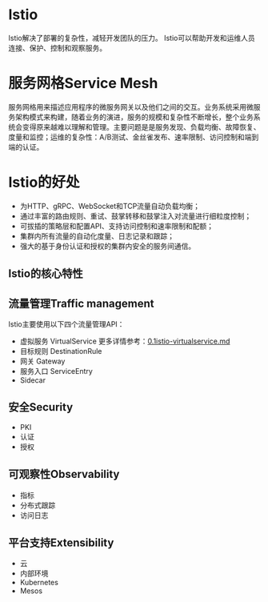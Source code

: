 # Istio
Istio解决了部署的复杂性，减轻开发团队的压力。
Istio可以帮助开发和运维人员连接、保护、控制和观察服务。

# 服务网格Service Mesh
服务网格用来描述应用程序的微服务网关以及他们之间的交互。业务系统采用微服务架构模式来构建，随着业务的演进，服务的规模和复杂性不断增长，整个业务系统会变得原来越难以理解和管理。主要问题是是服务发现、负载均衡、故障恢复、度量和监控；运维的复杂性：A/B测试、金丝雀发布、速率限制、访问控制和端到端的认证。

# Istio的好处
* 为HTTP、gRPC、WebSocket和TCP流量自动负载均衡；
* 通过丰富的路由规则、重试、鼓掌转移和鼓掌注入对流量进行细粒度控制；
* 可拔插的策略层和配置API、支持访问控制和速率限制和配额；
* 集群内所有流量的自动化度量、日志记录和跟踪；
* 强大的基于身份认证和授权的集群内安全的服务间通信。

## Istio的核心特性
## 流量管理Traffic management
Istio主要使用以下四个流量管理API：
* 虚拟服务 VirtualService
更多详情参考：[0.1istio-virtualservice.md](./0.1istio-virtualservice.md)
* 目标规则 DestinationRule
* 网关 Gateway
* 服务入口 ServiceEntry
* Sidecar

## 安全Security
* PKI
* 认证
* 授权


## 可观察性Observability
* 指标
* 分布式跟踪
* 访问日志

## 平台支持Extensibility
* 云
* 内部环境
* Kubernetes
* Mesos